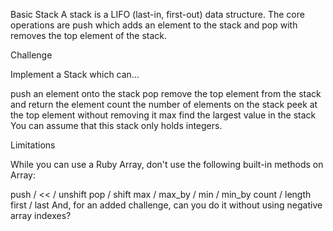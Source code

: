 Basic Stack
A stack is a LIFO (last-in, first-out) data structure. The core operations are push which adds an element to the stack and pop with removes the top element of the stack.

Challenge

Implement a Stack which can...

push an element onto the stack
pop remove the top element from the stack and return the element
count the number of elements on the stack
peek at the top element without removing it
max find the largest value in the stack
You can assume that this stack only holds integers.

Limitations

While you can use a Ruby Array, don't use the following built-in methods on Array:

push / << / unshift
pop / shift
max / max_by / min / min_by
count / length
first / last
And, for an added challenge, can you do it without using negative array indexes?

